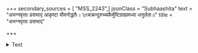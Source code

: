 +++
secondary_sources = [ "MSS_2243",]
jsonClass = "Subhaashita"
text = "अभग्नवृत्ताः प्रसभाद् आकृष्टा यौवनोद्धतैः।  \nचक्रन्दुरुच्चकैर्मुष्टिग्राह्यमध्या धनुर्लता॥"
title = "अभग्नवृत्ताः प्रसभाद्"

+++

<details><summary>Text</summary>

अभग्नवृत्ताः प्रसभाद् आकृष्टा यौवनोद्धतैः।  
चक्रन्दुरुच्चकैर्मुष्टिग्राह्यमध्या धनुर्लता॥
</details>
